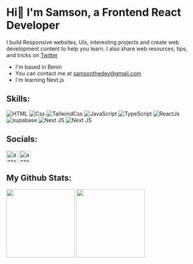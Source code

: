 <!-- <a href=null><img src="https://komarev.com/ghpvc/?username=ebukathedev&color=dc143c" align=right></a> -->

# Hi👋 I'm Samson, a Frontend React Developer

I build Responsive websites, UIs, interesting projects and create web development content to help you learn. I also share web resources, tips, and tricks on [Twitter](https://twitter.com/samsonlawal_)
<ul>
  <li>I'm based in Benin</li>
  <li> You can contact me at <a href="mailto:samsonthedev@gmail.com">samsonthedev@gmail.com</a></li>
  <li>I'm learning Next.js</li>                    
</ul>

<div>
<!--   <samp> -->
    <h2>Skills:</h2>
<p align="left">
<img src="https://img.shields.io/badge/html5-%23E34F26.svg?style=for-the-badge&logo=html5&logoColor=white" alt="HTML" />
<img src="https://img.shields.io/badge/css3-%231572B6.svg?style=for-the-badge&logo=css3&logoColor=white" alt="Css" />
<img src="https://img.shields.io/badge/tailwindcss-%2338B2AC.svg?style=for-the-badge&logo=tailwind-css&logoColor=white" alt="TailwindCss" />
<img src="https://img.shields.io/badge/javascript-%23323330.svg?style=for-the-badge&logo=javascript&logoColor=%23F7DF1E" alt="JavaScript" />
<img src="https://img.shields.io/badge/typescript-%23007ACC.svg?style=for-the-badge&logo=typescript&logoColor=white" alt="TypeScript" />
<img src="https://img.shields.io/badge/react-%2320232a.svg?style=for-the-badge&logo=react&logoColor=%2361DAFB" alt="ReactJs"/>
<img src="https://img.shields.io/badge/supabase-1C1C1C.svg?style=for-the-badge&logo=supabase&logoColor=3ECF8E" alt="supabase" />
<img src="https://img.shields.io/badge/Next-black?style=for-the-badge&logo=next.js&logoColor=white" alt="Next JS" />
  <img src="https://img.shields.io/badge/framer-black?style=for-the-badge&logo=framer&logoColor=white" alt="Next JS" />
</p>
</div> 



<div>
<!--   <samp> -->
    <h2>Socials:</h2>
    <p>
      <a href="https://www.linkedin.com/in/azzar-budiyanto/" target="blank"><img align="center"
         src="https://img.shields.io/badge/linkedin-0e76a8.svg?style=for-the-badge&logo=linkedin&logoColor=white"
         alt="azzar" height="30"/></a>
            <a href="https://twitter.com/samsonlawal_" target="blank"><img align="center"
         src="https://img.shields.io/badge/twitter-1DA1F2.svg?style=for-the-badge&logo=twitter&logoColor=white"
         alt="azzar" height="30"/></a>
    </p>
<!--   </samp> -->
</div> 

<!--   <summary>💻 GitHub Profile Stats</summary> -->


## **My Github Stats:**
<p align="left">
  <img align="center" height="180em" src="https://github-readme-stats-sigma-five.vercel.app/api?username=samsonlawal&show_icons=true&theme=dark" />

<img align="center" height="180em" src="https://github-readme-stats-eight-theta.vercel.app/api/top-langs/?username=samsonlawal&layout=compact&langs_count=10&theme=dark"/>
</p>


